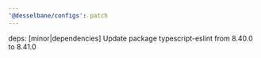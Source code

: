 ```yaml
---
'@desselbane/configs': patch
---
```


deps: [minor|dependencies] Update package typescript-eslint from 8.40.0 to 8.41.0
